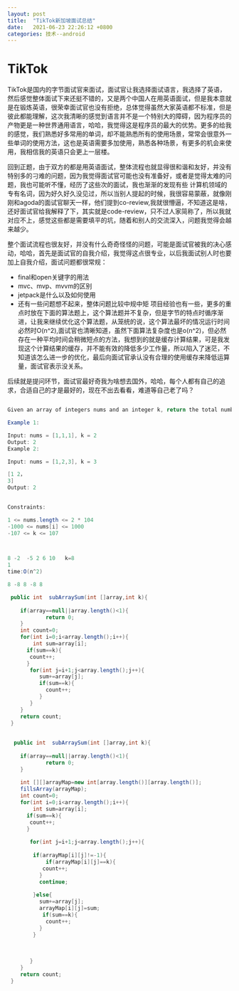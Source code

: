 ```yaml
---
layout: post
title:  "TikTok新加坡面试总结"
date:   2021-06-23 22:26:12 +0800
categories: 技术--android
---
```



# TikTok
TikTok是国内的字节面试官来面试，面试官让我选择面试语言，我选择了英语，然后感觉整体面试下来还挺不错的，又是两个中国人在用英语面试，但是我本意就是在锻炼英语，很荣幸面试官也没有拒绝，总体觉得虽然大家英语都不标准，但是彼此都能理解，这次我清晰的感觉到语言并不是一个特别大的障碍，因为程序员的产物更是一种世界通用语言，哈哈，我觉得这是程序员的最大的优势。更多的给我的感觉，我们熟悉好多常用的单词，却不能熟悉所有的使用场景，常常会很意外一些单词的使用方法，这也是英语需要多加使用，熟悉各种场景，有更多的机会来使用，我相信我的英语只会更上一层楼。


回到正题，由于双方的都是用英语面试，整体流程也就显得很和谐和友好，并没有特别多的刁难的问题，因为我觉得面试官可能也没有准备好，或者是觉得太难的问题，我也可能听不懂，经历了这些次的面试，我也渐渐的发现有些 计算机领域的专有名词，因为好久好久没见过，所以当别人提起的时候，我很容易蒙蔽，就像刚刚和agoda的面试官聊天一样，他们提到co-review,我就很懵逼，不知道这是啥，还好面试官给我解释了下，其实就是code-review，只不过人家简称了，所以我就对应不上，感觉这些都是需要填平的坑，随着和别人的交流深入，问题我觉得会越来越少。

整个面试流程也很友好，并没有什么奇奇怪怪的问题，可能是面试官被我的决心感动，哈哈，首先是面试官的自我介绍，我觉得这点很专业，以后我面试别人时也要加上自我介绍，面试问题都很常规：
* final和open关键字的用法
* mvc、mvp、mvvm的区别
* jetpack是什么以及如何使用
* 还有一些问题想不起来，整体问题比较中规中矩
项目经验也有一些，更多的重点时放在下面的算法题上，这个算法题并不复杂，但是字节的特点时循序渐进，让我来继续优化这个算法题，从笼统的说，这个算法最坏的情况运行时间必然时O(n^2),面试官也清晰知道，虽然下面算法复杂度也是o(n^2)，但必然存在一种平均时间会稍微短点的方法，我想到的就是缓存计算结果，可是我发现这个计算结果的缓存，并不能有效的降低多少工作量，所以陷入了迷茫，不知道该怎么进一步的优化，最后向面试官承认没有合理的使用缓存来降低运算量，面试官表示没关系。

后续就是提问环节，面试官最好奇我为啥想去国外，哈哈，每个人都有自己的追求，合适自己的才是最好的，现在不出去看看，难道等自己老了吗？


```java

Given an array of integers nums and an integer k, return the total number of continuous subarrays whose sum equals to k.

Example 1:

Input: nums = [1,1,1], k = 2
Output: 2
Example 2:

Input: nums = [1,2,3], k = 3

[1 2，
3]
Output: 2
 

Constraints:

1 <= nums.length <= 2 * 104
-1000 <= nums[i] <= 1000
-107 <= k <= 107



8 -2  -5 2 6 10   k=8
1
time:O(n^2)

8 -8 8 -8 8  

 public int  subArraySum(int []array,int k){
    
    if(array==null||array.length()<1){
    		return 0;
    }
    int count=0;
    for(int i=0;i<array.length();i++){
    	int sum=array[i];
      if(sum==k){
       count++;
      }
       for(int j=i+1;j<array.length();j++){
          sum+=array[j];
          if(sum==k){
            count++;
          }
       }
    }
    return count;
 }
 
 
  public int  subArraySum(int []array,int k){
    
    if(array==null||array.length()<1){
    		return 0;
    }
    
    int [][]arrayMap=new int[array.length()][array.length()];
    fillsArray(arrayMap);
    int count=0;
    for(int i=0;i<array.length();i++){
    	int sum=array[i];
      if(sum==k){
       count++;
      }
		
       for(int j=i+1;j<array.length();j++){
       
       	if(arrayMap[i][j]!=-1){
        	if(arrayMap[i][j]==k){
           count++;
          }
          continue;
        	
        }else{
          sum+=array[j];
          arrayMap[i][j]=sum;
           if(sum==k){
            count++;
          }
        }
        
        
         
       }
    }
    return count;
 }
```
